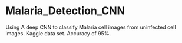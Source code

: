 # Malaria_Detection_CNN
Using A deep CNN to classify Malaria cell images from uninfected cell images. Kaggle data set. Accuracy of 95%. 
